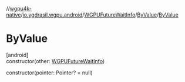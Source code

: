 //[wgpu4k-native](../../../../index.md)/[io.ygdrasil.wgpu.android](../../index.md)/[WGPUFutureWaitInfo](../index.md)/[ByValue](index.md)/[ByValue](-by-value.md)

# ByValue

[android]\
constructor(other: [WGPUFutureWaitInfo](../index.md))

constructor(pointer: Pointer? = null)